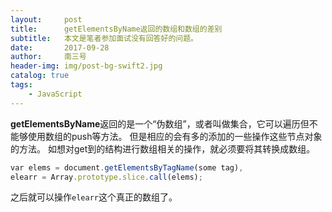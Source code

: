 ```yaml
---
layout:     post
title:      getElementsByName返回的数组和数组的差别
subtitle:   本文是笔者参加面试没有回答好的问题。
date:       2017-09-28
author:     南三号
header-img: img/post-bg-swift2.jpg
catalog: true
tags:
    - JavaScript
---
```


**getElementsByName**返回的是一个“伪数组”，或者叫做集合，它可以遍历但不能够使用数组的push等方法。
但是相应的会有多的添加的一些操作这些节点对象的方法。
如想对get到的结构进行数组相关的操作，就必须要将其转换成数组。

```javascript
var elems = document.getElementsByTagName(some tag),
elearr = Array.prototype.slice.call(elems);
```
之后就可以操作`elearr`这个真正的数组了。